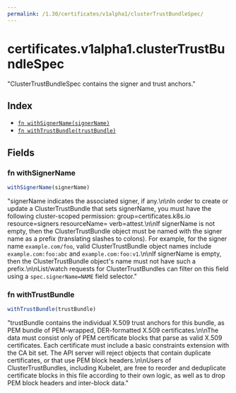 ```yaml
---
permalink: /1.30/certificates/v1alpha1/clusterTrustBundleSpec/
---
```


# certificates.v1alpha1.clusterTrustBundleSpec

"ClusterTrustBundleSpec contains the signer and trust anchors."

## Index

* [`fn withSignerName(signerName)`](#fn-withsignername)
* [`fn withTrustBundle(trustBundle)`](#fn-withtrustbundle)

## Fields

### fn withSignerName

```ts
withSignerName(signerName)
```

"signerName indicates the associated signer, if any.\n\nIn order to create or update a ClusterTrustBundle that sets signerName, you must have the following cluster-scoped permission: group=certificates.k8s.io resource=signers resourceName=<the signer name> verb=attest.\n\nIf signerName is not empty, then the ClusterTrustBundle object must be named with the signer name as a prefix (translating slashes to colons). For example, for the signer name `example.com/foo`, valid ClusterTrustBundle object names include `example.com:foo:abc` and `example.com:foo:v1`.\n\nIf signerName is empty, then the ClusterTrustBundle object's name must not have such a prefix.\n\nList/watch requests for ClusterTrustBundles can filter on this field using a `spec.signerName=NAME` field selector."

### fn withTrustBundle

```ts
withTrustBundle(trustBundle)
```

"trustBundle contains the individual X.509 trust anchors for this bundle, as PEM bundle of PEM-wrapped, DER-formatted X.509 certificates.\n\nThe data must consist only of PEM certificate blocks that parse as valid X.509 certificates.  Each certificate must include a basic constraints extension with the CA bit set.  The API server will reject objects that contain duplicate certificates, or that use PEM block headers.\n\nUsers of ClusterTrustBundles, including Kubelet, are free to reorder and deduplicate certificate blocks in this file according to their own logic, as well as to drop PEM block headers and inter-block data."